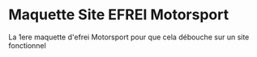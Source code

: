 # Maquette Site EFREI Motorsport 
 La 1ere maquette d'efrei Motorsport pour que cela débouche sur un site fonctionnel
